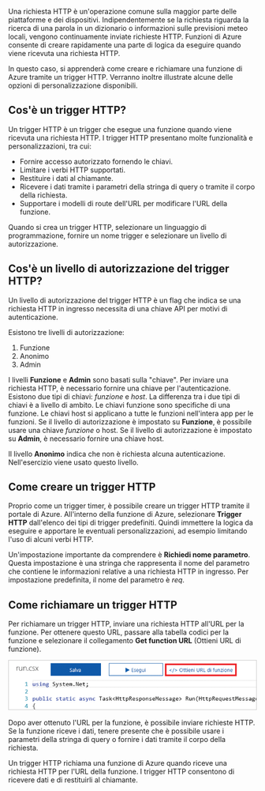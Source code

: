 Una richiesta HTTP è un'operazione comune sulla maggior parte delle piattaforme e dei dispositivi. Indipendentemente se la richiesta riguarda la ricerca di una parola in un dizionario o informazioni sulle previsioni meteo locali, vengono continuamente inviate richieste HTTP. Funzioni di Azure consente di creare rapidamente una parte di logica da eseguire quando viene ricevuta una richiesta HTTP.

In questo caso, si apprenderà come creare e richiamare una funzione di Azure tramite un trigger HTTP. Verranno inoltre illustrate alcune delle opzioni di personalizzazione disponibili.

## <a name="what-is-an-http-trigger"></a>Cos'è un trigger HTTP?

Un trigger HTTP è un trigger che esegue una funzione quando viene ricevuta una richiesta HTTP. I trigger HTTP presentano molte funzionalità e personalizzazioni, tra cui:

- Fornire accesso autorizzato fornendo le chiavi.
- Limitare i verbi HTTP supportati.
- Restituire i dati al chiamante.
- Ricevere i dati tramite i parametri della stringa di query o tramite il corpo della richiesta.
- Supportare i modelli di route dell'URL per modificare l'URL della funzione.

Quando si crea un trigger HTTP, selezionare un linguaggio di programmazione, fornire un nome trigger e selezionare un livello di autorizzazione.

## <a name="what-is-an-http-trigger-authorization-level"></a>Cos'è un livello di autorizzazione del trigger HTTP?

Un livello di autorizzazione del trigger HTTP è un flag che indica se una richiesta HTTP in ingresso necessita di una chiave API per motivi di autenticazione.

Esistono tre livelli di autorizzazione:

1. Funzione
2. Anonimo
3. Admin

I livelli **Funzione** e **Admin** sono basati sulla "chiave". Per inviare una richiesta HTTP, è necessario fornire una chiave per l'autenticazione. Esistono due tipi di chiavi: *funzione* e *host*. La differenza tra i due tipi di chiavi è a livello di ambito. Le chiavi funzione sono specifiche di una funzione. Le chiavi host si applicano a tutte le funzioni nell'intera app per le funzioni. Se il livello di autorizzazione è impostato su **Funzione**, è possibile usare una chiave *funzione* o host. Se il livello di autorizzazione è impostato su **Admin**, è necessario fornire una chiave host.

Il livello **Anonimo** indica che non è richiesta alcuna autenticazione. Nell'esercizio viene usato questo livello.

## <a name="how-to-create-an-http-trigger"></a>Come creare un trigger HTTP

Proprio come un trigger timer, è possibile creare un trigger HTTP tramite il portale di Azure. All'interno della funzione di Azure, selezionare **Trigger HTTP** dall'elenco dei tipi di trigger predefiniti. Quindi immettere la logica da eseguire e apportare le eventuali personalizzazioni, ad esempio limitando l'uso di alcuni verbi HTTP.

Un'impostazione importante da comprendere è **Richiedi nome parametro**. Questa impostazione è una stringa che rappresenta il nome del parametro che contiene le informazioni relative a una richiesta HTTP in ingresso. Per impostazione predefinita, il nome del parametro è *req*.

## <a name="how-to-invoke-an-http-trigger"></a>Come richiamare un trigger HTTP

Per richiamare un trigger HTTP, inviare una richiesta HTTP all'URL per la funzione. Per ottenere questo URL, passare alla tabella codici per la funzione e selezionare il collegamento **Get function URL** (Ottieni URL di funzione).

![Screenshot del portale di Azure che mostra un pannello App per le funzioni con il pulsante Get function URL (Ottieni URL di funzione) dell’app evidenziato.](../media/5-function-url.png)

Dopo aver ottenuto l'URL per la funzione, è possibile inviare richieste HTTP. Se la funzione riceve i dati, tenere presente che è possibile usare i parametri della stringa di query o fornire i dati tramite il corpo della richiesta.

Un trigger HTTP richiama una funzione di Azure quando riceve una richiesta HTTP per l'URL della funzione. I trigger HTTP consentono di ricevere dati e di restituirli al chiamante.